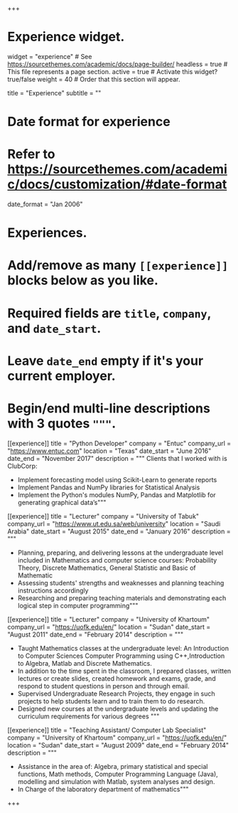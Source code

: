 +++
# Experience widget.
widget = "experience"  # See https://sourcethemes.com/academic/docs/page-builder/
headless = true  # This file represents a page section.
active = true  # Activate this widget? true/false
weight = 40  # Order that this section will appear.

title = "Experience"
subtitle = ""

# Date format for experience
#   Refer to https://sourcethemes.com/academic/docs/customization/#date-format
date_format = "Jan 2006"

# Experiences.
#   Add/remove as many `[[experience]]` blocks below as you like.
#   Required fields are `title`, `company`, and `date_start`.
#   Leave `date_end` empty if it's your current employer.
#   Begin/end multi-line descriptions with 3 quotes `"""`.
[[experience]]
  title = "Python Developer"
  company = "Entuc"
  company_url = "https://www.entuc.com"
  location = "Texas"
  date_start = "June 2016"
  date_end = "November 2017"
  description = """ Clients that I worked with is ClubCorp:
  
* Implement forecasting model using Scikit-Learn to generate reports
* Implement Pandas and NumPy libraries for Statistical Analysis
* Implement the Python's modules NumPy, Pandas and Matplotlib for generating graphical data’s"""

[[experience]]
  title = "Lecturer"
  company = "University of Tabuk"
  company_url = "https://www.ut.edu.sa/web/university"
  location = "Saudi Arabia"
  date_start = "August 2015"
  date_end = "January 2016"
  description = """
  
  * Planning, preparing, and delivering lessons at the undergraduate level included in Mathematics and computer science courses:
   Probability Theory, Discrete Mathematics, General Statistic and Basic of Mathematic
  * Assessing students' strengths and weaknesses and planning teaching instructions accordingly
  * Researching and preparing teaching materials and demonstrating each logical step in computer programming"""
  
[[experience]]
  title = "Lecturer"
  company = "University of Khartoum"
  company_url = "https://uofk.edu/en/"
  location = "Sudan"
  date_start = "August 2011"
  date_end = "February 2014"
  description = """
  
* Taught Mathematics classes at the undergraduate level:
An Introduction to Computer Sciences Computer Programming using C++,Introduction to Algebra, Matlab and Discrete Mathematics.
* In addition to the time spent in the classroom, I prepared classes,    written lectures or create slides, created homework and exams, grade, and respond to student questions in person and through email. 
* Supervised Undergraduate Research Projects, they engage in such projects to help students learn and to train them to do research.
* Designed new courses at the undergraduate levels and updating the curriculum requirements for various degrees """
  
[[experience]]
  title = "Teaching Assistant/ Computer Lab Specialist"
  company = "University of Khartoum"
  company_url = "https://uofk.edu/en/"
  location = "Sudan"
  date_start = "August 2009"
  date_end = "February 2014"
  description = """ 
  
  * Assistance in the area of:
  Algebra, primary statistical and special functions, Math methods, Computer Programming Language (Java), modelling and simulation with Matlab, system analyses and design.
  * In Charge of the laboratory department of mathematics"""
  
+++
